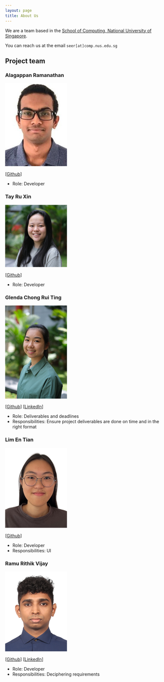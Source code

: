 ```yaml
---
layout: page
title: About Us
---
```


We are a team based in the [School of Computing, National University of Singapore](http://www.comp.nus.edu.sg).

You can reach us at the email `seer[at]comp.nus.edu.sg`

## Project team

### Alagappan Ramanathan

<img src="images/alagappanra.png" width="200px">

[[Github](https://github.com/AlagappanRa)]

* Role: Developer

### Tay Ru Xin

<img src="images/tayruxin.png" width="200px">

[[Github](http://github.com/tayruxin)]

* Role: Developer

### Glenda Chong Rui Ting

<img src="images/glendachong.png" width="200px">

[[Github](http://github.com/glendachong)]
[[LinkedIn](https://www.linkedin.com/in/glenda-chong-149367237)]


* Role: Deliverables and deadlines
* Responsibilities: Ensure project deliverables are done on time and in the right format

### Lim En Tian

<img src="images/alientian.png" width="200px">

[[Github](http://github.com/alientian)]


* Role: Developer
* Responsibilities: UI

### Ramu Rithik Vijay

<img src="images/papataco14.png" width="200px">

[[Github](http://github.com/papataco14)]
[[LinkedIn](https://www.linkedin.com/in/rithikvijay/)]

* Role: Developer
* Responsibilities: Deciphering requirements
